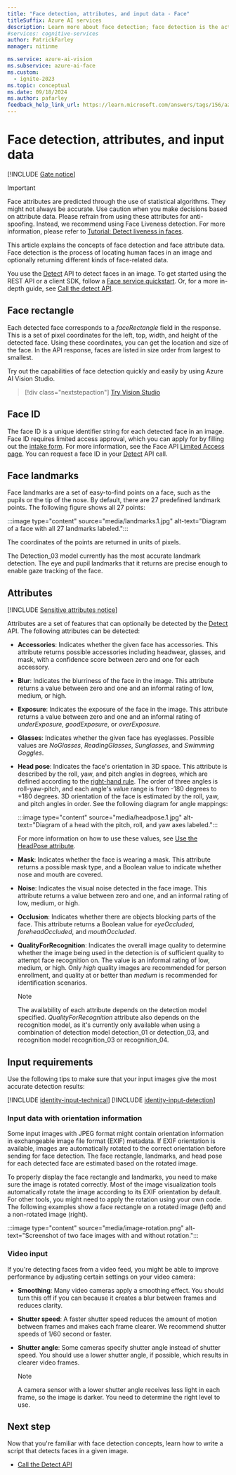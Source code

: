 ```yaml
---
title: "Face detection, attributes, and input data - Face"
titleSuffix: Azure AI services
description: Learn more about face detection; face detection is the action of locating human faces in an image and optionally returning different kinds of face-related data.
#services: cognitive-services
author: PatrickFarley
manager: nitinme

ms.service: azure-ai-vision
ms.subservice: azure-ai-face
ms.custom:
  - ignite-2023
ms.topic: conceptual
ms.date: 09/18/2024
ms.author: pafarley
feedback_help_link_url: https://learn.microsoft.com/answers/tags/156/azure-face
---
```


# Face detection, attributes, and input data

[!INCLUDE [Gate notice](./includes/identity-gate-notice.md)]

> [!IMPORTANT]
> Face attributes are predicted through the use of statistical algorithms. They might not always be accurate. Use caution when you make decisions based on attribute data. Please refrain from using these attributes for anti-spoofing. Instead, we recommend using Face Liveness detection. For more information, please refer to [Tutorial: Detect liveness in faces](/azure/ai-services/computer-vision/tutorials/liveness). 

This article explains the concepts of face detection and face attribute data. Face detection is the process of locating human faces in an image and optionally returning different kinds of face-related data.

You use the [Detect] API to detect faces in an image. To get started using the REST API or a client SDK, follow a [Face service quickstart](./quickstarts-sdk/identity-client-library.md). Or, for a more in-depth guide, see [Call the detect API](./how-to/identity-detect-faces.md).

## Face rectangle

Each detected face corresponds to a *faceRectangle* field in the response. This is a set of pixel coordinates for the left, top, width, and height of the detected face. Using these coordinates, you can get the location and size of the face. In the API response, faces are listed in size order from largest to smallest.

Try out the capabilities of face detection quickly and easily by using Azure AI Vision Studio.
> [!div class="nextstepaction"]
> [Try Vision Studio](https://portal.vision.cognitive.azure.com/)

## Face ID

The face ID is a unique identifier string for each detected face in an image. Face ID requires limited access approval, which you can apply for by filling out the [intake form](https://aka.ms/facerecognition). For more information, see the Face API [Limited Access page](/legal/cognitive-services/computer-vision/limited-access-identity?context=%2Fazure%2Fcognitive-services%2Fcomputer-vision%2Fcontext%2Fcontext). You can request a face ID in your [Detect] API call.

## Face landmarks

Face landmarks are a set of easy-to-find points on a face, such as the pupils or the tip of the nose. By default, there are 27 predefined landmark points. The following figure shows all 27 points:

:::image type="content" source="media/landmarks.1.jpg" alt-text="Diagram of a face with all 27 landmarks labeled.":::

The coordinates of the points are returned in units of pixels.

The Detection_03 model currently has the most accurate landmark detection. The eye and pupil landmarks that it returns are precise enough to enable gaze tracking of the face.

## Attributes

[!INCLUDE [Sensitive attributes notice](./includes/identity-sensitive-attributes.md)]

Attributes are a set of features that can optionally be detected by the [Detect] API. The following attributes can be detected:

* **Accessories**: Indicates whether the given face has accessories. This attribute returns possible accessories including headwear, glasses, and mask, with a confidence score between zero and one for each accessory.
* **Blur**: Indicates the blurriness of the face in the image. This attribute returns a value between zero and one and an informal rating of low, medium, or high.
* **Exposure**: Indicates the exposure of the face in the image. This attribute returns a value between zero and one and an informal rating of *underExposure*, *goodExposure*, or *overExposure*.
* **Glasses**: Indicates whether the given face has eyeglasses. Possible values are *NoGlasses*, *ReadingGlasses*, *Sunglasses*, and *Swimming Goggles*.
* **Head pose**: Indicates the face's orientation in 3D space. This attribute is described by the roll, yaw, and pitch angles in degrees, which are defined according to the [right-hand rule](https://en.wikipedia.org/wiki/Right-hand_rule). The order of three angles is roll-yaw-pitch, and each angle's value range is from -180 degrees to +180 degrees. 3D orientation of the face is estimated by the roll, yaw, and pitch angles in order. See the following diagram for angle mappings:

    :::image type="content" source="media/headpose.1.jpg" alt-text="Diagram of a head with the pitch, roll, and yaw axes labeled.":::

    For more information on how to use these values, see [Use the HeadPose attribute](./how-to/use-headpose.md).

* **Mask**: Indicates whether the face is wearing a mask. This attribute returns a possible mask type, and a Boolean value to indicate whether nose and mouth are covered.
* **Noise**: Indicates the visual noise detected in the face image. This attribute returns a value between zero and one, and an informal rating of low, medium, or high.
* **Occlusion**: Indicates whether there are objects blocking parts of the face. This attribute returns a Boolean value for *eyeOccluded*, *foreheadOccluded*, and *mouthOccluded*.
* **QualityForRecognition**: Indicates the overall image quality to determine whether the image being used in the detection is of sufficient quality to attempt face recognition on. The value is an informal rating of low, medium, or high. Only *high* quality images are recommended for person enrollment, and quality at or better than *medium* is recommended for identification scenarios.

    >[!NOTE]
    > The availability of each attribute depends on the detection model specified. *QualityForRecognition* attribute also depends on the recognition model, as it's currently only available when using a combination of detection model detection_01 or detection_03, and recognition model recognition_03 or recognition_04.

## Input requirements

Use the following tips to make sure that your input images give the most accurate detection results:

[!INCLUDE [identity-input-technical](includes/identity-input-technical.md)]
[!INCLUDE [identity-input-detection](includes/identity-input-detection.md)]

### Input data with orientation information

Some input images with JPEG format might contain orientation information in exchangeable image file format (EXIF) metadata. If EXIF orientation is available, images are automatically rotated to the correct orientation before sending for face detection. The face rectangle, landmarks, and head pose for each detected face are estimated based on the rotated image.

To properly display the face rectangle and landmarks, you need to make sure the image is rotated correctly. Most of the image visualization tools automatically rotate the image according to its EXIF orientation by default. For other tools, you might need to apply the rotation using your own code. The following examples show a face rectangle on a rotated image (left) and a non-rotated image (right).

:::image type="content" source="media/image-rotation.png" alt-text="Screenshot of two face images with and without rotation.":::

### Video input

If you're detecting faces from a video feed, you might be able to improve performance by adjusting certain settings on your video camera:

* **Smoothing**: Many video cameras apply a smoothing effect. You should turn this off if you can because it creates a blur between frames and reduces clarity.
* **Shutter speed**: A faster shutter speed reduces the amount of motion between frames and makes each frame clearer. We recommend shutter speeds of 1/60 second or faster.
* **Shutter angle**: Some cameras specify shutter angle instead of shutter speed. You should use a lower shutter angle, if possible, which results in clearer video frames.

    >[!NOTE]
    > A camera sensor with a lower shutter angle receives less light in each frame, so the image is darker. You need to determine the right level to use.

## Next step

Now that you're familiar with face detection concepts, learn how to write a script that detects faces in a given image.

* [Call the Detect API](./how-to/identity-detect-faces.md)

[Detect]: /rest/api/face/face-detection-operations/detect
